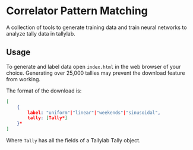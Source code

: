 # Correlator Pattern Matching

A collection of tools to generate training data and train neural networks to analyze tally data in tallylab.

## Usage
To generate and label data open `index.html` in the web browser of your choice. Generating over 25,000 tallies may prevent the download feature from working.

The format of the download is:
```json
[
    {
        label: "uniform"|"linear"|"weekends"|"sinusoidal",
        tally: [Tally*]
    }*
]
```
Where `Tally` has all the fields of a Tallylab Tally object.